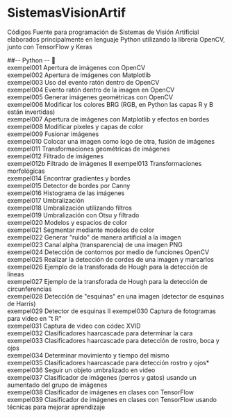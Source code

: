 # SistemasVisionArtif
Códigos Fuente para programación de Sistemas de Visión Artificial elaborados principalmente en lenguaje Python utilizando la librería OpenCV, junto con TensorFlow y Keras

##-- Python -- :snake:   
exempel001 Apertura de imágenes con OpenCV  
exempel002 Apertura de imágenes con Matplotlib  
exempel003 Uso del evento ratón dentro de OpenCV  
exempel004 Evento ratón dentro de la imagen en OpenCV  
exempel005 Generar imágenes geométricas con OpenCV  
exempel006 Modificar los colores BRG (RGB, en Python las capas R y B están invertidas)    
exempel007 Apertura de imágenes con Matplotlib y efectos en bordes  
exempel008 Modificar pixeles y capas de color    
exempel009 Fusionar imágenes  
exempel010 Colocar una imagen como logo de otra, fusión de imágenes    
exempel011 Transformaciones geométricas de imágenes    
exempel012 Filtrado de imágenes    
exempel012b Filtrado de imágenes II
exempel013 Transformaciones morfológicas    
exempel014 Encontrar gradientes y bordes    
exempel015 Detector de bordes por Canny    
exempel016 Histograma de las imágenes    
exempel017 Umbralización    
exempel018 Umbralización utilizando filtros    
exempel019 Umbralización con Otsu y filtrado  
exempel020 Modelos y espacios de color  
exempel021 Segmentar mediante modelos de color  
exempel022 Generar "ruido" de manera artificial a la imagen  
exempel023 Canal alpha (transparencia) de una imagen PNG  
exempel024 Detección de contornos por medio de funciones OpenCV  
exempel025 Realizar la detección de cordes de una imagen y marcarlos  
exempel026 Ejemplo de la transforada de Hough para la detección de líneas  
exempel027 Ejemplo de la transforada de Hough para la detección de circunferencias  
exempel028 Detección de "esquinas" en una imagen (detector de esquinas de Harris)  
exempel029 Detector de esquinas II
exempel030 Captura de fotogramas para video en "t R"    
exempel031 Captura de video con códec XVID  
exempel032 Clasificadores haarcascade para determinar la cara  
exempel033 Clasificadores haarcascade para detección de rostro, boca y ojos  
exempel034 Determinar movimiento y tiempo del mismo  
exempel035 Clasificadores haarcascade para detección rostro y ojos*  
exempel036 Seguir un objeto umbralizado en video  
exempel037 Clasificador de imágenes (perros y gatos) usando un aumentado del grupo de imágenes  
exempel038 Clasificador de imágenes en clases con TensorFlow  
exempel039 Clasificador de imágenes en clases con TensorFlow usando técnicas para mejorar aprendizaje



